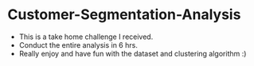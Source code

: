 # Customer-Segmentation-Analysis
- This is a take home challenge I received.
- Conduct the entire analysis in 6 hrs. 
- Really enjoy and have fun with the dataset and clustering algorithm :) 
